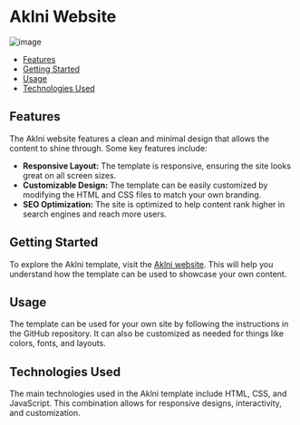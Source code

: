 # Aklni Website
![image](https://github.com/Aladdin-Elshamy/Aklni/assets/122921299/4f7527e1-8e7a-4107-adb5-9315d1cf196e)
- [Features](#features)
- [Getting Started](#getting-started)
- [Usage](#usage)
- [Technologies Used](#technologies-used)

## Features
The Aklni website features a clean and minimal design that allows the content to shine through. Some key features include:

- **Responsive Layout:** The template is responsive, ensuring the site looks great on all screen sizes.
- **Customizable Design:** The template can be easily customized by modifying the HTML and CSS files to match your own branding. 
- **SEO Optimization:** The site is optimized to help content rank higher in search engines and reach more users.

## Getting Started
To explore the Aklni template, visit the [Aklni website](https://aladdin-elshamy.github.io/Aklni/). This will help you understand how the template can be used to showcase your own content.

## Usage
The template can be used for your own site by following the instructions in the GitHub repository. It can also be customized as needed for things like colors, fonts, and layouts.

## Technologies Used
The main technologies used in the Aklni template include HTML, CSS, and JavaScript. This combination allows for responsive designs, interactivity, and customization.

